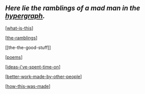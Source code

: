 <!-- <img src="attachments/wolfram-physics.jpeg" width=100 align="left"> -->

## *Here lie the ramblings of a mad man in the [hypergraph](https://medium.com/syncedreview/stephen-wolfram-the-path-to-a-fundamental-theory-of-physics-may-begin-with-a-hypergraph-c1fd124b6e62).*

[[what-is-this]]

[[the-ramblings]]

[[the-the-good-stuff]]

[[poems]]

[[ideas-i've-spent-time-on]]

[[better-work-made-by-other-people]]

[[how-this-was-made]]

[//begin]: # "Autogenerated link references for markdown compatibility"
[what-is-this]: nodes/what-is-this "what-is-this"
[the-ramblings]: nodes/the-ramblings "the-ramblings"
[poems]: main/poems "poems"
[ideas-i've-spent-time-on]: main/ideas-i've-spent-time-on "ideas-i've-spent-time-on"
[better-work-made-by-other-people]: main/better-work-made-by-other-people "better-work-made-by-other-people"
[how-this-was-made]: main/how-this-was-made "how-this-was-made"
[//end]: # "Autogenerated link references"